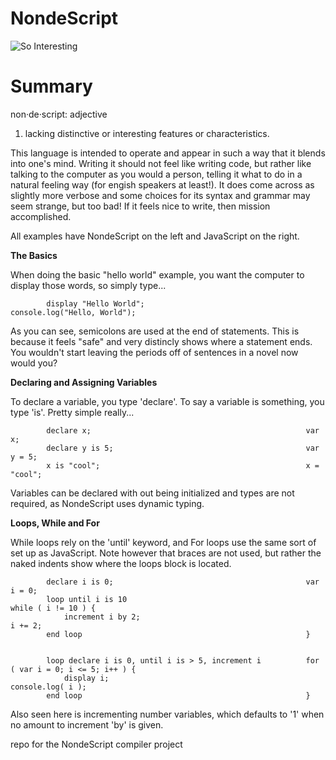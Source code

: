NondeScript
===========

![So Interesting](http://static.tvtropes.org/pmwiki/pub/images/nondescript_4147.jpg "So Interesting")

Summary
===========

  non·de·script: adjective
  1. lacking distinctive or interesting features or characteristics.

This language is intended to operate and appear in such a way that it blends into one's mind. Writing it should not feel like writing code, but rather like talking to the computer as you would a person, telling it what to do in a natural feeling way (for engish speakers at least!). It does come across as slightly more verbose and some choices for its syntax and grammar may seem strange, but too bad! If it feels nice to write, then mission accomplished.

All examples have NondeScript on the left and JavaScript on the right.

**The Basics**

When doing the basic "hello world" example, you want the computer to display those words, so simply type...

            display "Hello World";                                    console.log("Hello, World");

As you can see, semicolons are used at the end of statements. This is because it feels "safe" and very distincly shows where a statement ends. You wouldn't start leaving the periods off of sentences in a novel now would you?

**Declaring and Assigning Variables**

To declare a variable, you type 'declare'. To say a variable is something, you type 'is'. Pretty simple really...

            declare x;                                                var x;
            declare y is 5;                                           var y = 5;
            x is "cool";                                              x = "cool";
            
Variables can be declared with out being initialized and types are not required, as NondeScript uses dynamic typing.

**Loops, While and For**

While loops rely on the 'until' keyword, and For loops use the same sort of set up as JavaScript. Note however that braces are not used, but rather the naked indents show where the loops block is located.

            declare i is 0;                                           var i = 0;
            loop until i is 10                                        while ( i != 10 ) {
                increment i by 2;                                         i += 2;
            end loop                                                  }
            
            
            loop declare i is 0, until i is > 5, increment i          for ( var i = 0; i <= 5; i++ ) {
                display i;                                                console.log( i );
            end loop                                                  }

Also seen here is incrementing number variables, which defaults to '1' when no amount to increment 'by' is given.

repo for the NondeScript compiler project
